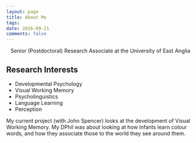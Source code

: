 ```yaml
---
layout: page
title: About Me
tags:
date: 2016-09-21
comments: false
---
```


<center>Senior (Postdoctoral) Research Associate at the University of East Anglia</center>

## Research Interests
* Developmental Psychology
* Visual Working Memory
* Psycholinguistics
* Language Learning
* Perception

My current project (with John Spencer) looks at the development of Visual Working Memory.
My DPhil was about looking at how infants learn colour words,
and how they associate those to the world they see around them.
